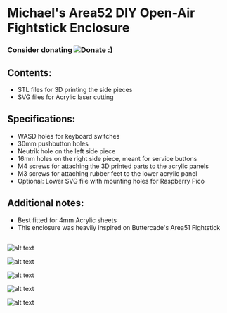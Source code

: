 # Michael's Area52 DIY Open-Air Fightstick Enclosure


### Consider donating [![Donate](https://img.shields.io/badge/Donate-PayPal-green.svg)](https://www.paypal.com/donate/?hosted_button_id=KNTG3GUQS668Q) :) 



## Contents: 
  - STL files for 3D printing the side pieces
  - SVG files for Acrylic laser cutting

## Specifications:
  - WASD holes for keyboard switches
  - 30mm pushbutton holes
  - Neutrik hole on the left side piece
  - 16mm holes on the right side piece, meant for service buttons
  - M4 screws for attaching the 3D printed parts to the acrylic panels
  - M3 screws for attaching rubber feet to the lower acrylic panel
  - Optional: Lower SVG file with mounting holes for Raspberry Pico

## Additional notes:
  - Best fitted for 4mm Acrylic sheets
  - This enclosure was heavily inspired on Buttercade's Area51 Fightstick

## 

![alt text](https://lh3.googleusercontent.com/EvpMQxB6aB2SzmwbIFoUEkhAR5Ou9VplzWtvzrW8dVnKkv4RWqRNoJesNlcBNpxBiDRwmeZ2gCJH1mL5rfkonwKAWuU3ppA-FngI_eAvYSxt2iJMjNGZKUIezhQEV3mKic928zPZlOGFX-wF_85IUI0RnWmg6ru4KzmcR8_Iixpjyy1hvJUeT0oDbCz3oA1iXTEEvSYLtA9gB72DUrHyoCJYFN3Mxb7cZsyogNV33xVLXmsB80YhUQJN4qMbPQsAvItVHbfNjrWhq128Qk78r5dyht0GzQm-5g-FuZ2QtnbbNHNRBd-CJQ5Xs8cCLOmNzF-E9woJ37cFhxaHqLL_hzgNWOACQWRzN0NgnjB2Xzl5u-u_9SeEunjDb0nvB0ncuRTiHoqFuA_9mGyxA3zRE6ZaUIdoN6PRWLUjBBNaBgfq3NXZJW6nqBUTmUXAIvvCHIdWujJTjaxfhiGLe5hq-wKOHj1HutJtL1laLAIDtx-kOD25IVn7w7hYRckj5l0hpX8qg2Hyf_KX7uFpH5G5AcFc3EpqV0eI3cZCaBOi2GUmNa_q5m9X5kH6YUsIIQGOwtnG_F-oyVz0iaKgxg5xcfUTYwsIsbWnB38jpetsFiUXRctXbAh-D4BhuDUCQwnaXyYbFR13RPYfBiY1Rp3nwjED7LxY_GlZd1mGZKlPrS4gNyWpBdBdJvG9eg2BrIOkQ-ZcMrng7OsPErESwWeESMaOrtImFwCYgf9eGzYUlx-Hu5bGsVc6z7Ju0q8zMWBwGyKa4RvM6b07_cnNprOFt5QEpDxlNEOz812h-tkufbMAmhuycV6341xFDssM_23j729fXqHGDLSrEfzaWXzT9rrpnpWwqezQjcSGPiBUAP9uh8YPdRm5rnW74boeNkQ3PWxInx86ouQQL1xXPPAf7mxsy1VQG811q6CyA6LHPsN0JFC84_FYr770V_JXZn-9tfrdWB7K5UpU-t16upL565vyHXU8k54KBLNf_RGzPpFmy0EhJSwo_-Q=w1252-h939-s-no?authuser=1)

![alt text](https://lh3.googleusercontent.com/kbpPjYVWe7kTl7n5XK96ciYa5hj0QSCmnngUnXrHD7qx40jmSBBe_Pa63pzrVSHewNvRr2hAyuqo-k9uUgaIVCEhsKjENd4vOn1e8QGVMjvJdWN28u1fupRXpODlx-z12qNvac_eTTCR-wOaJcV8vPO3Ip0vwdbo9bW4pVXwwcXVd6QdHy1IHzB6SMW2Vbog0-i9CNv7LQxEzoXRafRjtgiCQ0NYdDp0J1WP_IOgAoL5-3aGHBaQ97fYOL29ZrZQbB-rjmplXszG1YY5t-tjWCIz7zT4SXfC7Oh6Ih5s8apMgheACa8bTmvlW0CANX2AOEE01CHpG9yNqHGwT_CluolBkZDI8GtF51v18xqr-IzNVBP9E8Fr3PQbsOhtB2BJnDja0HZgvCgeJuao_3bzc6mkexYHxMS5N_NWrtPYE9L8KxZSCDwOzMoJ0pa00ofwfQtMxpxKjHJEHobhrHpSP7EdkbSzVvIcJDz6_1jG_4AIsKn3jU3_1V2C-2Ca7c7Alw_Ial1n8kkWtNzHrExmzoQZw2wP7FN9QibVLE5WuoFTAMUMBhU2e32WpU9nMFhyqQyubnPB4c-CZ5Cu9e9MZ4uZ7HChnmR0PZG4wRcG6TRZu83cYGytZ4a9bUtkyXOFy64TTB2p6WeM6B4IPoklY7Q1iMOMJye6XD7JFcl1KW1NCK6fch7n6rO9MPrVkz0Ton-CP-BKH6CgXxRv0bCf4X1_Wj_Iz7HKjAgWXk1i90XzIg1Z8GxzMik_YblN1L3e5_sCx1t8wJ9RRnKzX6eMs48V4taVQma5FwFLa1bnhfsxnFw0PONZ3lSRTSdI1lyTxzi71TJ4Giqq-MrUjSxMo9btDtrjf1dGV42nQCGJET3UV7swZUxb43j01Jzsbc5KW3GhTgYfPaL1Kyx0fxX0GzxTltS4rzWHm1kb1Jpuy4zIIm48kRL9SDQWigi15IZRltrCoSbPhO2-eeOmhDiuAol7I30ehFULA_H22ajAUYWe2aWIoFL_f-s=w1252-h939-s-no?authuser=1)

![alt text](https://lh3.googleusercontent.com/gVDbY54YFd_76Qh53mdK55nqj2g9_RmcVPE_Bvvjv0_dY4n3RycpczsMLr_bCDcDU30JgZhOjhgIKyrlwZPoZF73z6xfhOrsJjBIpHsCcjahNO8AQseK4i1Ff4dDrIc4T9uW2BiA6QKjc9awrePzJ85bHj4NEMCmiYHJMMMBFnq2Q7eHPMr7m2pp72EkHPUcqd2sjOaPws8R_A7-gHJgNZB5gTVFp-3oncfi-Uc2Y8rnniXyJNxm8Au72_HuDtXPOtzxewCqWvxSJdlel0alGv7MyJu8iyoxDrLipLhsWU-izw_KVs2_7BffzmHcino-uT_UyLL2H1zVnTpurrehRvz9q4n9SmiEW9_CrwGYmIsDLxbO1qsqdtlnqTNzSdJLUI1hZhX1PZJZDBZJG9bG2Sp5fc7y5ILb-xowq3JbjeaLIF6XfyKc42RiLtMBpQlPgT6ISVuoHIuRcBaaGJe_pDbntMCMq6fO_03j7OXKC9hoTMxLEFnvTuMO8gV_wX0dTPQNh78cbqWF_bwKhxhhCRXduERs9a9KGbXOlueK2UeonHZ45ksGTQwO6IrnlG3SKqAhrgSet6TrmAdRP7qxfAXkRW5Gj85rO1_dNHUi0DuQS34WTo5XefGJFskYwZeOLXJxLxmVuZ9CLbEY84qEPeSfQwop_QgF_FDOg8J2Uu7xsSd_Fkqw6nicvBf1kzfrKCukwK8VsE4ubZDH7ssdhrKNIBvBK86IUp6w7XWXge5Q5d2z_vd8XJNp6-ORuEE240nhebf0-qH7UsZezu1NfyMhKB7m4j9kg9CNDcjN2ACmORwL7Wn3piNo6ZM1RmHRjckoZQkiXBYeLv47C4Qj6Sf8XFVaTbMusPW5zay9je7CuzTPaB050KB5Tf5HY0_wWdmEjaR9RE9_rrDgt931tKImhla_zCjLsL341gaooUQSi7wkW7yfl4726Nmt1fRcFzIHgBX21XNzi0VQcR3VmcAmC_PsLyF39uZKIlhCm47q5_g690h446I=w1252-h939-s-no?authuser=1)

![alt text](https://lh3.googleusercontent.com/ptz1kW1-DShw1vPftSGvwlDdpTgobygTFPEURpiFfR9vvXPzpEoA-Y6eAxBHrqgoDLhg_bqPEgjNJLEvyXhDpyohpAziikAqJb5dOOztjGmeC1Hg0yVzd24OqXaxML4DY2AodtWle7PDU-Tjbn2T40UBK_uSZVIQVjk0P8g-ZIQh3x53oHaum8ku2m0mA1KbWqdg0V0P7rySXThbmF1lOfhhjj1uIM0Vp2ySUG2iqAlZBIaZPiE0ngYfsqkh_uGxUL3rdiXueCzZhlKM1MClVWlqG_e7YIr2PEvlWPM7KSCQL8-v1sgzVCeMstz3s157q1Z38sG1vRiGPquuD--azgzge-22fpALHwhrteP5ImE__vcNAQu2TM6fgaZ4MYJ1zYXZ-Fk1UmvKD2_jQTCWm80RbGEp1nLC5ssJeig5rQN0tO4ebeFXhXr_CEg_FDr5GYNMBKlYAP3PScYT0b-H7OBE-0gPNCr0Bq_FsMnP4k-yLtmRo-LPEPQ3KVbLm21gqfNZA7q-Er5BfzO4q2-8VpYaZrwEAOcGnVhJ2C0OjwXzerTUYAsr4QMyr7yblqup2RNLukQpu5xmydlEtK6tnSYA6NE7rfiKIkbgiNzglfpNSmuxmTydfrXIn7rhw0Pw0oQV4gEHW5vNXdKYvrJlr6RR_y58Plrx5tYJE9rShtr8ekgWZ-rckfrSSBJ5w8u21gB7ookhdDHwyxaN6TwNegRFPRkgnMQMKz3BxySAcTvafIi0FYRsWIleJ_9JfUEX9NciJ-k5Vs5loasSB8K9XdP1ei64zmhEWUB_g7XSsUZIfpkvKlQjLmFNjoRjGgzPnjkWVGrP68tYYkkTsLph6LI68GwxV9HgaZmVOVt3vvjCFiGhKUNmJKQ6KfxjJlKZQIRmaCqt3TRS0d182EWiggSpAnpm2v_iHFxccNPChYnw938UiNE5Tb8e6W7v_56kvNsa-vvBUTr4lpaRIzNWkTAeVtLLQpofZH5aoiD_fZaPuP0Z1JmhP9g=w1252-h939-s-no?authuser=1)

![alt text](https://lh3.googleusercontent.com/YTqvEmpgiD-LsZGy-EgIusNQ_kTsbmkE6u2RinIBB6JKiB6Tr03cSyTc2i9drI-1NDtmemJ02AjdBXqCcpqLO-oXJT-MRNvHxY53pHOLBtvHyd7Q8uwzcYMWJpzoYjcOyi8Upt4337v34Ba2TrHK9b_Kayev1JadU3ZjocbHTnS2Y-TMNtEN2P_D3jihy5eX6SHuPIjdKAZMXEH8oiUi9QeZCz-ZJWElMqnwGeKBxXITaJdprqXKDyXdOs49Vxy3i82sjxv95NWyfu_n-8R5p-RgineHOXU6NCnHstU-DBXFuswkXX1ImVKJAjcB09yVeRlU5z2mtO3E1SHTB0p17ZGxLGfqHodqhwKz9bXdQwZc3JBSGQ7CibARSElFGUaB00V-sz5HIENGaz7OKpEbWvekWGLnrYxojvyQsDsXMZdaIEfYmMlG_jMAvu8t0lTH4mbAwyPMzIohcNKomYeoUgFD9VZjSrBPrOW51u2W5dAvAqR_MECsGJytO1bkv0tp8NQC87pcCW6ka9RcfOACkGpBYmc3ivA3asRWt8-Hmr7JBkM7wRsMFDT-Y7W_QIGDOTWufldN3orxVWaUJPZDw5F7-l2EEj4yaeVEMf3NnomL7DADvT5w_kWmx-a63TAhto9elCk_L7Es24HKuXDUdIxs5raPOz_loAxrfCpNkQGgfu7UWKRD-k-RVFFI7swLdLBRBpENK56dHOv9qzEEydix9-yDtpFq4-fWsonrIVrmNyu7f5kQmlOLIlfy_GHslJdFySObcMCv7POgiK7kABJJj6dZ0mpV8i52Vbxn23_aZqGyp0oBBMX4Wg6-0eG-n7VSqtYPjnDe5v4UdxCWr6xRv4oWw0591V60dM3AOIgpaiZnLRussUew_PVyEy2rRGJ94N3t_bNLFOY8ORM7Cx2Wgakz43L8xGMPlbt1_ICnEMVhYdPgNStvB32SC9LgqMGv58TobV_rj3XRDWBEuaVgsaBFDv-WUGqlSfkEWkz25PUn5MR7nz0=w704-h939-s-no?authuser=1)


